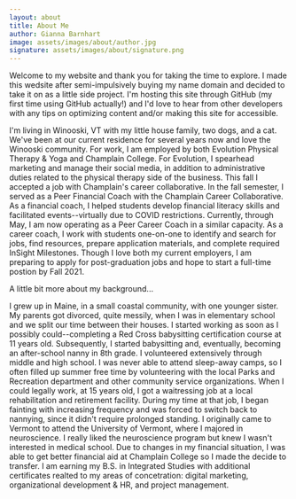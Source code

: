 ```yaml
---
layout: about
title: About Me
author: Gianna Barnhart
image: assets/images/about/author.jpg
signature: assets/images/about/signature.png
---
```


Welcome to my website and thank you for taking the time to explore. I made this wedsite after semi-impulsively buying my name domain and decided to take it on as a little side project. I'm hosting this site through GitHub (my first time using GitHub actually!) and I'd love to hear from other developers with any tips on optimizing content and/or making this site for accessible. 

I'm living in Winooski, VT with my little house family, two dogs, and a cat. We've been at our current residence for several years now and love the Winooski community. For work, I am employed by both Evolution Physical Therapy & Yoga and Champlain College. For Evolution, I spearhead marketing and manage their social media, in addition to administrative duties related to the physical therapy side of the business. This fall I accepted a job with Champlain's career collaborative. In the fall semester, I served as a Peer Financial Coach with the Champlain Career Collaborative. As a financial coach, I helped students develop financial literacy skills and facilitated events--virtually due to COVID restrictions. Currently, through May, I am now operating as a Peer Career Coach in a similar capacity. As a career coach, I work with students one-on-one to identify and search for jobs, find resources, prepare application materials, and complete required InSight Milestones. Though I love both my current employers, I am preparing to apply for post-graduation jobs and hope to start a full-time postion by Fall 2021.

A little bit more about my background...

I grew up in Maine, in a small coastal community, with one younger sister. My parents got divorced, quite messily, when I was in elementary school and we split our time between their houses. I started working as soon as I possibly could--completing a Red Cross babysitting certification course at 11 years old. Subsequently, I started babysitting and, eventually, becoming an after-school nanny in 8th grade. I volunteered extensively through middle and high school.  I was never able to attend sleep-away camps, so I often filled up summer free time by volunteering with the local Parks and Recreation department and other community service organizations. When I could legally work, at 15 years old, I got a waitressing job at a local rehabilitation and retirement facility. During my time at that job, I began fainting with increasing frequency and was forced to switch back to nannying, since it didn't require prolonged standing. I originally came to Vermont to attend the University of Vermont, where I majored in neuroscience. I really liked the neuroscience program but knew I wasn't interested in medical school. Due to changes in my financial situation, I was able to get better financial aid at Champlain College so I made the decide to transfer. I am earning my B.S. in Integrated Studies with additional certificates realted to my areas of concetration: digital marketing, organizational development & HR, and project management. 

